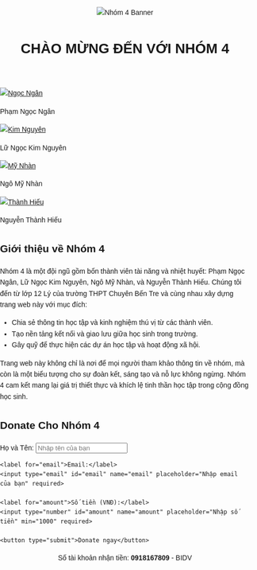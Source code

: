 <!DOCTYPE html>
<html lang="en">
<meta charset="UTF-8">
<title>Nhóm 4 - Trang Web Chính Thức</title>
<style>
  body {
    font-family: Arial, sans-serif;
    margin: 0;
    padding: 0;
    line-height: 1.6;
  }

  header {
    text-align: center;
    background-color: #4CAF50;
    padding: 20px;
    color: white;
  }

  .banner img {
    width: 100%; /* Chiều ngang nhỏ hơn */
    max-width: 400px; /* Giới hạn chiều rộng tối đa */
    height: auto;
    margin: 0 auto;
    display: block;
  }

  .nav-icons {
    display: flex;
    justify-content: center;
    align-items: center;
    gap: 20px;
    margin: 20px 0;
  }

  .member {
    text-align: center;
  }

  .member a {
    text-decoration: none;
    display: inline-block;
    width: 80px;
    height: 80px;
    background-color: #f2f2f2;
    border: 2px solid #4CAF50;
    border-radius: 50%;
    overflow: hidden;
    transition: transform 0.3s, background-color 0.3s;
  }

  .member a:hover {
    transform: scale(1.1);
    background-color: #4CAF50;
  }

  .member img {
    width: 100%;
    height: 100%;
    object-fit: cover;
  }

  .member p {
    margin-top: 10px;
    font-size: 14px;
    font-weight: bold;
    color: #333;
  }

  section {
    padding: 20px;
    margin: 20px;
    border: 1px solid #ccc;
    border-radius: 5px;
    background-color: #f9f9f9;
  }

  .donate-form {
    width: 50%;
    margin: 20px auto;
    padding: 20px;
    border: 1px solid #ccc;
    border-radius: 5px;
    background-color: #f9f9f9;
  }

  .donate-form input, .donate-form button {
    width: calc(100% - 22px);
    padding: 10px;
    margin-bottom: 15px;
    border: 1px solid #ccc;
    border-radius: 4px;
  }

  .donate-form button {
    background-color: #4CAF50;
    color: white;
    border: none;
    cursor: pointer;
  }

  .donate-form button:hover {
    background-color: #45a049;
  }
</style>
<body>

<header>
  <div class="banner">
    <img src="Ảnh màn hình 2024-12-09 lúc 22.03.53.png" alt="Nhóm 4 Banner">
  </div>
  <h1>CHÀO MỪNG ĐẾN VỚI NHÓM 4</h1>
</header>

<div class="nav-icons">
  <div class="member">
    <a href="ngocngan.html" title="Phạm Ngọc Ngân">
      <img src="NgocNgan.jpg" alt="Ngọc Ngân">
    </a>
    <p>Phạm Ngọc Ngân</p>
  </div>
  <div class="member">
    <a href="kimnguyen.html" title="Lữ Ngọc Kim Nguyên">
      <img src="KimNguyen.jpg" alt="Kim Nguyên">
    </a>
    <p>Lữ Ngọc Kim Nguyên</p>
  </div>
  <div class="member">
    <a href="mynhan.html" title="Ngô Mỹ Nhàn">
      <img src="MyNhan.jpg" alt="Mỹ Nhàn">
    </a>
    <p>Ngô Mỹ Nhàn</p>
  </div>
  <div class="member">
    <a href="thanhhieu.html" title="Nguyễn Thành Hiếu">
      <img src="ThanHieu.jpg" alt="Thành Hiếu">
    </a>
    <p>Nguyễn Thành Hiếu</p>
  </div>
</div>

<section>
  <h2>Giới thiệu về Nhóm 4</h2>
  <p>
    Nhóm 4 là một đội ngũ gồm bốn thành viên tài năng và nhiệt huyết: 
    Phạm Ngọc Ngân, Lữ Ngọc Kim Nguyên, Ngô Mỹ Nhàn, và Nguyễn Thành Hiếu. 
    Chúng tôi đến từ lớp 12 Lý của trường THPT Chuyên Bến Tre và cùng nhau xây dựng trang web này với mục đích:
  </p>
  <ul>
    <li>Chia sẻ thông tin học tập và kinh nghiệm thú vị từ các thành viên.</li>
    <li>Tạo nền tảng kết nối và giao lưu giữa học sinh trong trường.</li>
    <li>Gây quỹ để thực hiện các dự án học tập và hoạt động xã hội.</li>
  </ul>
  <p>
    Trang web này không chỉ là nơi để mọi người tham khảo thông tin về nhóm, mà còn là một biểu tượng cho sự đoàn kết, sáng tạo và nỗ lực không ngừng. 
    Nhóm 4 cam kết mang lại giá trị thiết thực và khích lệ tinh thần học tập trong cộng đồng học sinh.
  </p>
</section>

<section>
  <h2>Donate Cho Nhóm 4</h2>
  <form class="donate-form">
    <label for="name">Họ và Tên:</label>
    <input type="text" id="name" name="name" placeholder="Nhập tên của bạn" required>

    <label for="email">Email:</label>
    <input type="email" id="email" name="email" placeholder="Nhập email của bạn" required>

    <label for="amount">Số tiền (VNĐ):</label>
    <input type="number" id="amount" name="amount" placeholder="Nhập số tiền" min="1000" required>

    <button type="submit">Donate ngay</button>
  </form>
  <p align="center">Số tài khoản nhận tiền: <b>0918167809</b> - BIDV</p>
</section>

</body>
</html>
